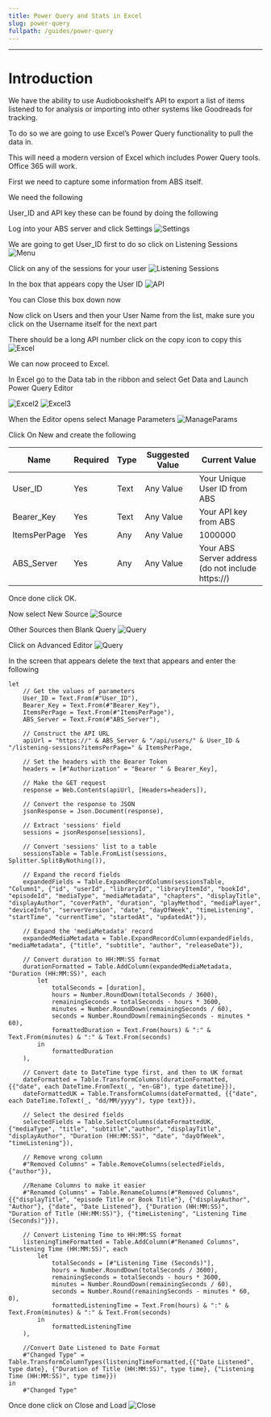 ```yaml
---
title: Power Query and Stats in Excel
slug: power-query
fullpath: /guides/power-query
---
```


---

# Introduction
We have the ability to use Audiobookshelf’s API to export a list of items listened to for analysis or importing into other systems like Goodreads for tracking. 

To do so we are going to use Excel’s Power Query functionality to pull the data in. 

This will need a modern version of Excel which includes Power Query tools. Office 365 will work. 

First we need to capture some information from ABS itself. 

We need the following

User_ID and API key these can be found by doing the following

Log into your ABS server and click Settings
![Settings](/guides/powerquery/Powerquery0.png)
 
We are going to get User_ID first to do so click on Listening Sessions 
![Menu](/guides/powerquery/Powerquery1.png)

Click on any of the sessions for your user
![Listening Sessions](/guides/powerquery/Powerquery2.png)
 

In the box that appears copy the User ID
![API](/guides/powerquery/Powerquery3.png) 
 

You can Close this box down now

Now click on Users and then your User Name from the list, make sure you click on the Username itself for the next part

There should be a long API number click on the copy icon to copy this
![Excel](/guides/powerquery/Powerquery4.png)

We can now proceed to Excel. 

In Excel go to the Data tab in the ribbon and select Get Data and Launch Power Query Editor

![Excel2](/guides/powerquery/Powerquery5.png)
![Excel3](/guides/powerquery/Powerquery6.png)

When the Editor opens select Manage Parameters
![ManageParams](/guides/powerquery/Powerquery7.png)
 

Click On New and create the following

|     Name            |     Required    |     Type    |     Suggested Value    |     Current Value                                        |
|---------------------|-----------------|-------------|------------------------|----------------------------------------------------------|
|     User_ID         |     Yes         |     Text    |     Any Value          |     Your Unique User ID from ABS                         |
|     Bearer_Key      |     Yes         |     Text    |     Any Value          |     Your API key from ABS                                |
|     ItemsPerPage    |     Yes         |     Any     |     Any Value          |     1000000                                              |
|     ABS_Server      |     Yes         |     Any     |     Any Value          |     Your ABS Server address (do not include https://)    |

Once done click OK. 

Now select New Source
![Source](/guides/powerquery/Powerquery8.png)
 

Other Sources then Blank Query
![Query](/guides/powerquery/Powerquery9.png)

Click on Advanced Editor
![Query](/guides/powerquery/Powerquery9a.png)
 

In the screen that appears delete the text that appears and enter the following

```
let
    // Get the values of parameters
    User_ID = Text.From(#"User_ID"),
    Bearer_Key = Text.From(#"Bearer_Key"),
    ItemsPerPage = Text.From(#"ItemsPerPage"),
    ABS_Server = Text.From(#"ABS_Server"),
    
    // Construct the API URL
    apiUrl = "https://" & ABS_Server & "/api/users/" & User_ID & "/listening-sessions?itemsPerPage=" & ItemsPerPage,
    
    // Set the headers with the Bearer Token
    headers = [#"Authorization" = "Bearer " & Bearer_Key],

    // Make the GET request
    response = Web.Contents(apiUrl, [Headers=headers]),
    
    // Convert the response to JSON
    jsonResponse = Json.Document(response),

    // Extract 'sessions' field
    sessions = jsonResponse[sessions],

    // Convert 'sessions' list to a table
    sessionsTable = Table.FromList(sessions, Splitter.SplitByNothing()),

    // Expand the record fields
    expandedFields = Table.ExpandRecordColumn(sessionsTable, "Column1", {"id", "userId", "libraryId", "libraryItemId", "bookId", "episodeId", "mediaType", "mediaMetadata", "chapters", "displayTitle", 
"displayAuthor", "coverPath", "duration", "playMethod", "mediaPlayer", "deviceInfo", "serverVersion", "date", "dayOfWeek", "timeListening", "startTime", "currentTime", "startedAt", "updatedAt"}),

    // Expand the 'mediaMetadata' record
    expandedMediaMetadata = Table.ExpandRecordColumn(expandedFields, "mediaMetadata", {"title", "subtitle", "author", "releaseDate"}),

    // Convert duration to HH:MM:SS format
    durationFormatted = Table.AddColumn(expandedMediaMetadata, "Duration (HH:MM:SS)", each
        let
            totalSeconds = [duration],
            hours = Number.RoundDown(totalSeconds / 3600),
            remainingSeconds = totalSeconds - hours * 3600,
            minutes = Number.RoundDown(remainingSeconds / 60),
            seconds = Number.RoundDown(remainingSeconds - minutes * 60),
            formattedDuration = Text.From(hours) & ":" & Text.From(minutes) & ":" & Text.From(seconds)
        in
            formattedDuration
    ),

    // Convert date to DateTime type first, and then to UK format
    dateFormatted = Table.TransformColumns(durationFormatted, {{"date", each DateTime.FromText(_, "en-GB"), type datetime}}),
    dateFormattedUK = Table.TransformColumns(dateFormatted, {{"date", each DateTime.ToText(_, "dd/MM/yyyy"), type text}}),
    
    // Select the desired fields
    selectedFields = Table.SelectColumns(dateFormattedUK, {"mediaType", "title", "subtitle","author", "displayTitle", "displayAuthor", "Duration (HH:MM:SS)", "date", "dayOfWeek", "timeListening"}),
    
    // Remove wrong column
    #"Removed Columns" = Table.RemoveColumns(selectedFields,{"author"}),

    //Rename Columns to make it easier
    #"Renamed Columns" = Table.RenameColumns(#"Removed Columns",{{"displayTitle", "episode Title or Book Title"}, {"displayAuthor", "Author"}, {"date", "Date Listened"}, {"Duration (HH:MM:SS)", "Duration of Title (HH:MM:SS)"}, {"timeListening", "Listening Time (Seconds)"}}),

    // Convert Listening Time to HH:MM:SS format
    listeningTimeFormatted = Table.AddColumn(#"Renamed Columns", "Listening Time (HH:MM:SS)", each
        let
            totalSeconds = [#"Listening Time (Seconds)"],
            hours = Number.RoundDown(totalSeconds / 3600),
            remainingSeconds = totalSeconds - hours * 3600,
            minutes = Number.RoundDown(remainingSeconds / 60),
            seconds = Number.Round(remainingSeconds - minutes * 60, 0),
            formattedListeningTime = Text.From(hours) & ":" & Text.From(minutes) & ":" & Text.From(seconds)
        in
            formattedListeningTime
    ),

    //Convert Date Listened to Date Format
    #"Changed Type" = Table.TransformColumnTypes(listeningTimeFormatted,{{"Date Listened", type date}, {"Duration of Title (HH:MM:SS)", type time}, {"Listening Time (HH:MM:SS)", type time}})
in
    #"Changed Type"
```

Once done click on Close and Load
![Close](/guides/powerquery/Powerquery10.png)
 
